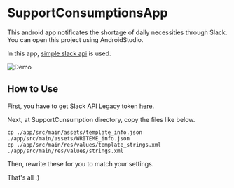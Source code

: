 # SupportConsumptionsApp

This android app notificates the shortage of daily necessities through Slack. 
You can open this project using AndroidStudio.

In this app, [simple slack api](https://github.com/Ullink/simple-slack-api) is used.

![Demo](https://drive.google.com/open?id=0B76zzWPsUrvCeWRsV1BnM0VsZm8)


## How to Use

First, you have to get Slack API Legacy token [here](https://api.slack.com/custom-integrations/legacy-tokens).

Next, at SupportCunsumption directory, copy the files like below.

```
cp ./app/src/main/assets/template_info.json ./app/src/main/assets/WRITEME_info.json
cp ./app/src/main/res/values/template_strings.xml ./app/src/main/res/values/strings.xml
```

Then, rewrite these for you to match your settings.

That's all :)